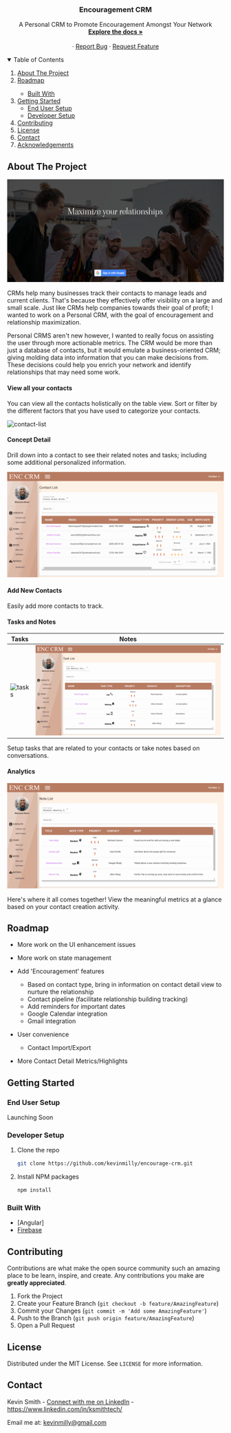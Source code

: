 
<p align="center">

  <h3 align="center">Encouragement CRM</h3>

  <p align="center">
    A Personal CRM to Promote Encouragement Amongst Your Network
    <br />
    <a href="https://github.com/kevinmilly/encourage-crm/documentation/overview.html"><strong>Explore the docs »</strong></a>
    <br />
    <br />
    <!-- <a href="readme-assets/">View Demo</a> -->
    ·
    <a href="https://github.com/kevinmilly/encourage-crm/issues">Report Bug</a>
    ·
    <a href="https://github.com/kevinmilly/encourage-crm/issues">Request Feature</a>
  </p>
</p>



<!-- TABLE OF CONTENTS -->
<details open="open">
  <summary>Table of Contents</summary>
  <ol>
    <li>
      <a href="#about-the-project">About The Project</a>
        <li><a href="#roadmap">Roadmap</a></li>
      <ul>
        <li><a href="#built-with">Built With</a></li>
      </ul>
    </li>
    <li>
      <a href="#getting-started">Getting Started</a>
      <ul>
        <li><a href="#end-user-setup">End User Setup</a></li>
        <li><a href="#developer-setup">Developer Setup</a></li>
      </ul>
    </li>
    <li><a href="#contributing">Contributing</a></li>
    <li><a href="#license">License</a></li>
    <li><a href="#contact">Contact</a></li>
    <li><a href="#acknowledgements">Acknowledgements</a></li>
  </ol>
</details>



<!-- ABOUT THE PROJECT -->
## About The Project

  <img src="readme-assets/splash.PNG" alt="splash">
  
  CRMs help many businesses track their contacts to manage leads and current clients.  That's because they effectively offer visibility on a large and small scale.  Just like     CRMs help companies towards their goal of profit; I wanted to work on a Personal CRM, with the goal of encouragement and relationship maximization.  
  
  Personal CRMS aren't new however, I wanted to really focus on assisting the user through more actionable metrics.  The CRM would be more than just a database of contacts, but   it would emulate a business-oriented CRM; giving molding data into information that you can make decisions from.  These decisions could help you enrich your network and      identify relationships that may need some work.
  
  

#### View all your contacts

You can view all the contacts holistically on the table view.
Sort or filter by the different factors that you have used to categorize your contacts.

<img src="readme-assets/contact-list.gif" alt="contact-list">

#### Concept Detail

Drill down into a contact to see their related notes and tasks; including some additional personalized information.

<img src="readme-assets/contact-detail.gif" alt="contact-detail">

#### Add New Contacts

Easily add more contacts to track.  

#### Tasks and Notes

| Tasks | Notes |
| --- | --- |
| <img src="readme-assets/tasks.gif" alt="tasks"> | <img src="readme-assets/notes.gif" alt="notes"> |

Setup tasks that are related to your contacts or take notes based on conversations.  

#### Analytics

<img src="readme-assets/analytics.gif" alt="contact-detail">

Here's where it all comes together!  View the meaningful metrics at a glance based on your contact creation activity.


<!-- ROADMAP -->
## Roadmap

- More work on the UI enhancement issues
- More work on state management

- Add 'Encouragement' features
  - Based on contact type, bring in information on contact detail view to nurture the relationship 
  - Contact pipeline (facilitate relationship building tracking)
  - Add reminders for important dates
  - Google Calendar integration
  - Gmail integration

- User convenience
  - Contact Import/Export

- More Contact Detail Metrics/Highlights


<!-- GETTING STARTED -->
## Getting Started

### End User Setup

Launching Soon


### Developer Setup

1. Clone the repo
   ```sh
   git clone https://github.com/kevinmilly/encourage-crm.git
   ```
2. Install NPM packages
   ```sh
   npm install
   ```

### Built With

* [Angular]
* [Firebase](https://firebase.google.com/)



<!-- CONTRIBUTING -->
## Contributing

Contributions are what make the open source community such an amazing place to be learn, inspire, and create. Any contributions you make are **greatly appreciated**.


1. Fork the Project
2. Create your Feature Branch (`git checkout -b feature/AmazingFeature`)
3. Commit your Changes (`git commit -m 'Add some AmazingFeature'`)
4. Push to the Branch (`git push origin feature/AmazingFeature`)
5. Open a Pull Request



<!-- LICENSE -->
## License

Distributed under the MIT License. See `LICENSE` for more information.



<!-- CONTACT -->
## Contact

Kevin Smith - [Connect with me on LinkedIn](https://www.linkedin.com/in/ksmithtech/) - https://www.linkedin.com/in/ksmithtech/

Email me at: kevinmilly@gmail.com



